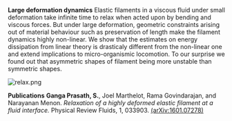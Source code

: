 **Large deformation dynamics**
Elastic filaments in a viscous fluid under small deformation take infinite time to relax when acted upon by bending and viscous forces. But under large deformation, geometric constraints arising out of material behaviour such as preservation of length make the filament dynamics highly non-linear. We show that the estimates on energy dissipation from linear theory is drasticaly different from the non-linear one and extend implications to micro-organismic locomotion. To our surprise we found out that asymmetric shapes of filament being more unstable than symmetric shapes.

<!--![asymmetric.jpg]({{site.baseurl}}/asymmetric.jpg){:height="50%" width="50%"}-->
![relax.png]({{site.baseurl}}/relax.png)

**Publications**
**Ganga Prasath, S.**, Joel Marthelot, Rama Govindarajan, and Narayanan Menon. _Relaxation of a highly deformed elastic filament at a fluid interface._ Physical Review Fluids, 1, 033903. [(arXiv:1601.07278)](https://arxiv.org/abs/1601.07278)